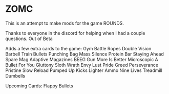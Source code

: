 # ZOMC
This is an attempt to make mods for the game ROUNDS.

Thanks to everyone in the discord for helping when I had a couple questions.
Out of Beta

Adds a few extra cards to the game:
Gym				Battle Ropes
Double Vision			Barbell
Train Bullets			Punching Bag
Mass Silence			Protein Bar
Staying Ahead			Spare Mag
Adaptive Magazines		BEEG Gun
More Is Better			Microscopic
A Bullet For You
Gluttony
Sloth
Wrath
Envy
Lust
Pride
Greed
Perseverance Pristine
Slow Reload
Pumped Up Kicks
Lighter Ammo
Nine Lives
Treadmill
Dumbells


Upcoming Cards:
Flappy Bullets
